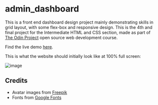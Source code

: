 # admin_dashboard

This is a front end dashboard design project mainly demonstrating skills in grid layout, with some flex-box and responsive design. This is the 4th and final project for the Intermediate HTML and CSS section, made as part of [The Odin Project](https://www.theodinproject.com) open source web development course. 

Find the live demo [here](https://kaglet.github.io/admin_dashboard/).

This is what the website should initially look like at 100% full screen:

![image](https://github.com/kaglet/admin_dashboard/assets/96872447/c91aa6cf-6cc0-480a-a2a1-434dc1104057)

## Credits

* Avatar images from [Freepik](https://www.freepik.com/serie/51761371)
* Fonts from [Google Fonts](https://fonts.google.com/?preview.text=ROCK%20PAPER%20SCISSORS&preview.text_type=custom)
